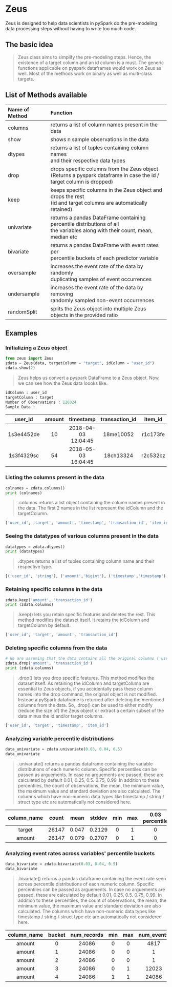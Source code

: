 # Zeus

Zeus is designed to help data scientists in pySpark do the pre-modeling data processing steps without having to write too much code.


## The basic idea

>Zeus class aims to simplify the pre-modeling steps.
Hence, the existence of a target column and an id column is a must.
The generic functions applicable on pyspark dataframes would work on Zeus as well.
Most of the methods work on binary as well as multi-class targets.


## List of Methods available

| Name of Method    |  Function     |
| :-----------------|:------------- |
| columns           |returns a list of column names present in the data|
| show              |shows n sample observations in the data                       |
| dtypes            |returns a list of tuples containing column names <br />and their respective data types|
| drop              |drops specific columns from the Zeus object<br />(Returns a pyspark dataframe in case the id / target column is dropped)|
| keep              |keeps specific columns in the Zeus object and drops the rest<br />(id and target columns are automatically retained)|
| univariate        |returns a pandas DataFrame containing percentile distributions of all<br />the variables along with their count, mean, median etc|
| bivariate         |returns a pandas DataFrame with event rates per <br />percentile buckets of each predictor variable|
| oversample        |increases the event rate of the data by randomly <br />duplicating samples of event occurrences |
| undersample       |increases the event rate of the data by removing <br />randomly sampled non-event occurrences|
| randomSplit       |splits the Zeus object into multiple Zeus objects in the provided ratio |


## Examples

### Initializing a Zeus object
```python
from zeus import Zeus
zdata = Zeus(data, targetColumn = "target", idColumn = "user_id")
zdata.show(2)
```
>Zeus helps us convert a pyspark DataFrame to a Zeus object. Now, we can see how the Zeus data loooks like.

```python
idColumn : user_id
targetColumn : target
Number of Observations : 120324
Sample Data :
```
| user\_id  | amount | timestamp |transaction\_id|item\_id| target |
|:---------:|:-----:|:---------:|:--------------:|:------:|:------:|
|1s3e4452de|10|2018-04-03 12:04:45|18me10052|r1c173fe|1|
|1s3f4329sc|54|2018-05-03 16:04:45|18ch13324|r2c532cz|0|

### Listing the columns present in the data
```python
colnames = zdata.columns()
print (colnames)
```
>.columns returns a list object containing the column names present in the data. The first 2 names in the list represent the idColumn and the targetColumn.

```python
['user_id', 'target', 'amount', 'timestamp', 'transaction_id', 'item_id']
```
### Seeing the datatypes of various columns present in the data
```python
datatypes = zdata.dtypes()
print (datatypes)
```
>.dtypes returns a list of tuples containing column name and their respective type.
```python
[('user_id', 'string'), ('amount','bigint'), ('timestamp','timestamp'), ('transaction_id', 'string'), ('item_id', 'string'), ('target','int')]
```

### Retaining specific columns in the data
```python
zdata.keep('amount', 'transaction_id')
print (zdata.columns)
```
>.keep() lets you retain specific features and deletes the rest. This method modifies the dataset itself. It retains the idColumn and targetColumn by default.
```python
['user_id', 'target', 'amount', 'transaction_id']
```

### Deleting specific columns from the data
```python
# We are assuming that the data contains all the original columns ('user_id', 'target', 'amount', 'timestamp', 'transaction_id', 'item_id')
zdata.drop('amount', 'transaction_id')
print (zdata.columns)
```
>.drop() lets you drop specific features. This method modifies the dataset itself. As retaining the idColumn and targetColumn are essential to Zeus objects, if you accidentally pass these column names into the drop command, the original object is not modified. Instead a pySpark dataframe is returned after deleting the mentioned columns from the data. So, .drop() can be used to either modify (reduce the size of) the Zeus object or extract a certain subset of the data minus the id and/or target columns.

```python
['user_id', 'target', 'timestamp', 'item_id']
```

### Analyzing variable percentile distributions
```python
data_univariate = zdata.univariate(0.03, 0.04, 0.5)
data_univariate
```
>.univariate() returns a pandas dataframe containing the variable distributions of each numeric column. Specific percentiles can be passed as arguements. In case no arguements are passed, these are calculated by default 0.01, 0.25, 0.5. 0.75, 0.99. In addition to these percentiles, the count of observations, the mean, the minimum value, the maximum value and standard deviation are also calculated. The columns which have non-numeric data types like timestamp / string / struct type etc are automatically not considered here.

|column\_name|count|mean |stddev| min |  max  | 0.03 percentile|0.04 percentile|0.5 percentile|
|:----------:|:---:|:---:|:----:|:---:|:-----:|:--------------:|:-------------:|:------------:|
|target      |26147|0.047|0.2129|0    |1      |0               |0              |0             |
|amount      |26147|0.079|0.2707|0    |1      |0               |0              |0             |

### Analyzing event rates across variables' percentile buckets
```python
data_bivariate = zdata.bivariate(0.03, 0.04, 0.5)
data_bivariate
```
>.bivariate() returns a pandas dataframe containing the event rate seen across percentile distributions of each numeric column. Specific percentiles can be passed as arguements. In case no arguements are passed, these are calculated by default 0.01, 0.25, 0.5. 0.75, 0.99. In addition to these percentiles, the count of observations, the mean, the minimum value, the maximum value and standard deviation are also calculated. The columns which have non-numeric data types like timestamp / string / struct type etc are automatically not considered here.

|column\_name|bucket|num\_records | min |  max  | num\_events|event\_rate|
|:----------:|:----:|:-----------:|:---:|:-----:|:----------:|:---------:|
|amount      |0     |24086        |0    |0      |4817        |20.2       |
|amount      |1     |24086        |0    |0      |1           |0          |
|amount      |2     |24086        |0    |0      |1           |0          |
|amount      |3     |24086        |0    |1      |12023       |50         |
|amount      |4     |24086        |1    |1      |24086       |100        |


